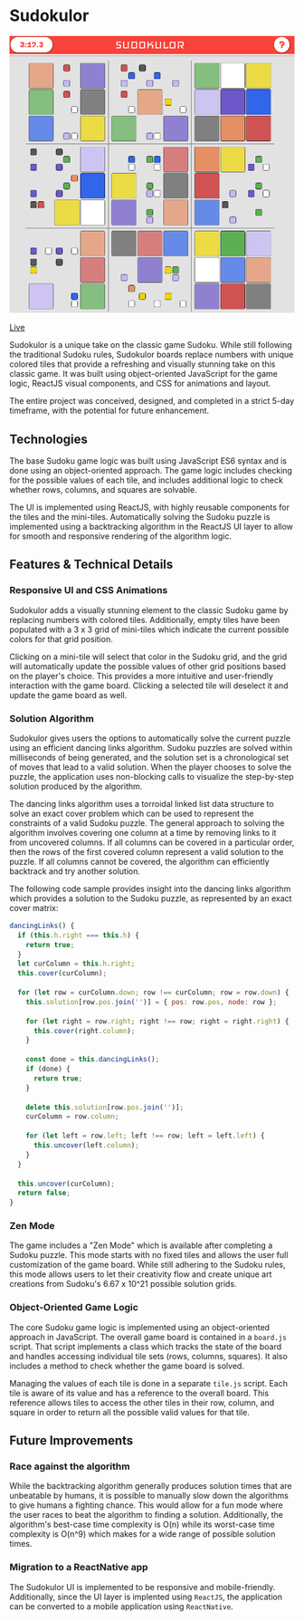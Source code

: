 # Sudokulor

![UI Elements](docs/screenshots/sudokulor_ui.png)

[Live](https://ccankov.github.io/sudokulor/)

Sudokulor is a unique take on the classic game Sudoku. While still following the traditional Sudoku rules, Sudokulor boards replace numbers with unique colored tiles that provide a refreshing and visually stunning take on this classic game. It was built using object-oriented JavaScript for the game logic, ReactJS visual components, and CSS for animations and layout.

The entire project was conceived, designed, and completed in a strict 5-day timeframe, with the potential for future enhancement.

## Technologies
The base Sudoku game logic was built using JavaScript ES6 syntax and is done using an object-oriented approach. The game logic includes checking for the possible values of each tile, and includes additional logic to check whether rows, columns, and squares are solvable.

The UI is implemented using ReactJS, with highly reusable components for the tiles and the mini-tiles. Automatically solving the Sudoku puzzle is implemented using a backtracking algorithm in the ReactJS UI layer to allow for smooth and responsive rendering of the algorithm logic.

## Features & Technical Details
### Responsive UI and CSS Animations

Sudokulor adds a visually stunning element to the classic Sudoku game by replacing numbers with colored tiles. Additionally, empty tiles have been populated with a 3 x 3 grid of mini-tiles which indicate the current possible colors for that grid position.

Clicking on a mini-tile will select that color in the Sudoku grid, and the grid will automatically update the possible values of other grid positions based on the player's choice. This provides a more intuitive and user-friendly interaction with the game board. Clicking a selected tile will deselect it and update the game board as well.

### Solution Algorithm

Sudokulor gives users the options to automatically solve the current puzzle using an efficient dancing links algorithm. Sudoku puzzles are solved within milliseconds of being generated, and the solution set is a chronological set of moves that lead to a valid solution. When the player chooses to solve the puzzle, the application uses non-blocking calls to visualize the step-by-step solution produced by the algorithm.

The dancing links algorithm uses a torroidal linked list data structure to solve an exact cover problem which can be used to represent the constraints of a valid Sudoku puzzle. The general approach to solving the algorithm involves covering one column at a time by removing links to it from uncovered columns. If all columns can be covered in a particular order, then the rows of the first covered column represent a valid solution to the puzzle. If all columns cannot be covered, the algorithm can efficiently backtrack and try another solution.

The following code sample provides insight into the dancing links algorithm which provides a solution to the Sudoku puzzle, as represented by an exact cover matrix:

````````javascript
dancingLinks() {
  if (this.h.right === this.h) {
    return true;
  }
  let curColumn = this.h.right;
  this.cover(curColumn);

  for (let row = curColumn.down; row !== curColumn; row = row.down) {
    this.solution[row.pos.join('')] = { pos: row.pos, node: row };

    for (let right = row.right; right !== row; right = right.right) {
      this.cover(right.column);
    }

    const done = this.dancingLinks();
    if (done) {
      return true;
    }

    delete this.solution[row.pos.join('')];
    curColumn = row.column;

    for (let left = row.left; left !== row; left = left.left) {
      this.uncover(left.column);
    }
  }

  this.uncover(curColumn);
  return false;
}
````````

### Zen Mode
The game includes a "Zen Mode" which is available after completing a Sudoku puzzle. This mode starts with no fixed tiles and allows the user full customization of the game board. While still adhering to the Sudoku rules, this mode allows users to let their creativity flow and create unique art creations from Sudoku's 6.67 x 10^21 possible solution grids.

### Object-Oriented Game Logic

The core Sudoku game logic is implemented using an object-oriented approach in JavaScript. The overall game board is contained in a `board.js` script. That script implements a class which tracks the state of the board and handles accessing individual tile sets (rows, columns, squares). It also includes a method to check whether the game board is solved.

Managing the values of each tile is done in a separate `tile.js` script. Each tile is aware of its value and has a reference to the overall board. This reference allows tiles to access the other tiles in their row, column, and square in order to return all the possible valid values for that tile.

## Future Improvements
### Race against the algorithm
While the backtracking algorithm generally produces solution times that are unbeatable by humans, it is possible to manually slow down the algorithms to give humans a fighting chance. This would allow for a fun mode where the user races to beat the algorithm to finding a solution. Additionally, the algorithm's best-case time complexity is O(n) while its worst-case time complexity is O(n^9) which makes for a wide range of possible solution times.
### Migration to a ReactNative app
The Sudokulor UI is implemented to be responsive and mobile-friendly. Additionally, since the UI layer is implented using `ReactJS`, the application can be converted to a mobile application using `ReactNative`.
